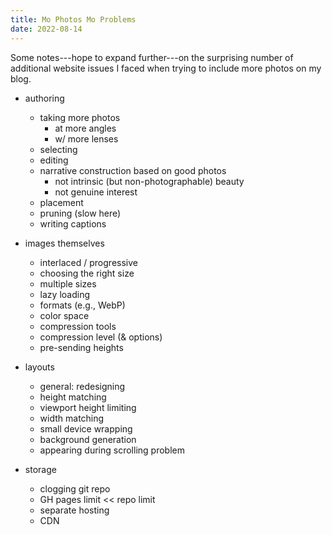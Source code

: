 ```yaml
---
title: Mo Photos Mo Problems
date: 2022-08-14
---
```


Some notes---hope to expand further---on the surprising number of additional website issues I faced when trying to include more photos on my blog.

- authoring
    - taking more photos
        - at more angles
        - w/ more lenses
    - selecting
    - editing
    - narrative construction based on good photos
        - not intrinsic (but non-photographable) beauty
        - not genuine interest
    - placement
    - pruning (slow here)
    - writing captions

- images themselves
    - interlaced / progressive
    - choosing the right size
    - multiple sizes
    - lazy loading
    - formats (e.g., WebP)
    - color space
    - compression tools
    - compression level (& options)
    - pre-sending heights

- layouts
    - general: redesigning
    - height matching
    - viewport height limiting
    - width matching
    - small device wrapping
    - background generation
    - appearing during scrolling problem

- storage
    - clogging git repo
    - GH pages limit << repo limit
    - separate hosting
    - CDN
